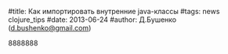 #title: Как импортировать внутренние java-классы
#tags: news clojure_tips
#date: 2013-06-24
#author: Д.Бушенко (d.bushenko@gmail.com)

8888888